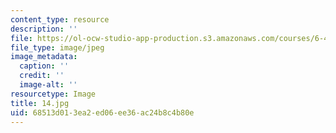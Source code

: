 ```yaml
---
content_type: resource
description: ''
file: https://ol-ocw-studio-app-production.s3.amazonaws.com/courses/6-450-principles-of-digital-communications-i-fall-2006/68513d013ea2ed06ee36ac24b8c4b80e_14.jpg
file_type: image/jpeg
image_metadata:
  caption: ''
  credit: ''
  image-alt: ''
resourcetype: Image
title: 14.jpg
uid: 68513d01-3ea2-ed06-ee36-ac24b8c4b80e
---
```

